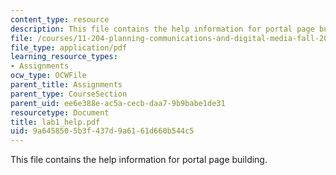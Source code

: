 ```yaml
---
content_type: resource
description: This file contains the help information for portal page building.
file: /courses/11-204-planning-communications-and-digital-media-fall-2004/9a6458505b3f437d9a6161d660b544c5_lab1_help.pdf
file_type: application/pdf
learning_resource_types:
- Assignments
ocw_type: OCWFile
parent_title: Assignments
parent_type: CourseSection
parent_uid: ee6e388e-ac5a-cecb-daa7-9b9babe1de31
resourcetype: Document
title: lab1_help.pdf
uid: 9a645850-5b3f-437d-9a61-61d660b544c5
---
```

This file contains the help information for portal page building.

